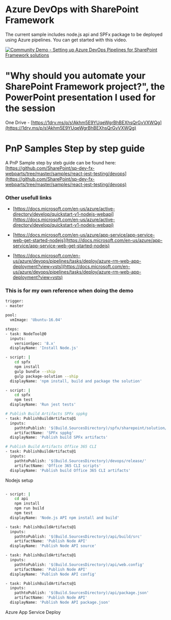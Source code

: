 # Azure DevOps with SharePoint Framework 

The current sample includes node.js api and SPFx package to be deployed using Azure pipelines.
You can get started with this video. 

[![Community Demo - Setting up Azure DevOps Pipelines for SharePoint Framework solutions](https://img.youtube.com/vi/V6xEy6_2iTg/0.jpg)](https://www.youtube.com/watch?v=V6xEy6_2iTg "Community Demo - Setting up Azure DevOps Pipelines for SharePoint Framework solutions")

# "Why should you automate your SharePoint Framework project?", the PowerPoint presentation I used for the session

One Drive - [https://1drv.ms/p/s!Akhm5E9YUqeWgrBhBEXhsQrGvVXWQg](https://1drv.ms/p/s!Akhm5E9YUqeWgrBhBEXhsQrGvVXWQg​)

# PnP Samples Step by step guide

A PnP Sample step by steb guide can be found here:
[https://github.com/SharePoint/sp-dev-fx-webparts/tree/master/samples/react-jest-testing/devops](https://github.com/SharePoint/sp-dev-fx-webparts/tree/master/samples/react-jest-testing/devops​)

### Other usefull links

- [https://docs.microsoft.com/en-us/azure/active-directory/develop/quickstart-v1-nodejs-webapi](https://docs.microsoft.com/en-us/azure/active-directory/develop/quickstart-v1-nodejs-webapi)

- [https://docs.microsoft.com/en-us/azure/app-service/app-service-web-get-started-nodejs](https://docs.microsoft.com/en-us/azure/app-service/app-service-web-get-started-nodejs​)

- [https://docs.microsoft.com/en-us/azure/devops/pipelines/tasks/deploy/azure-rm-web-app-deployment?view=vsts](https://docs.microsoft.com/en-us/azure/devops/pipelines/tasks/deploy/azure-rm-web-app-deployment?view=vsts​)


### This is for my own reference when doing the demo


```sh
trigger:
- master

pool:
  vmImage: 'Ubuntu-16.04'

steps:
- task: NodeTool@0
  inputs:
    versionSpec: '8.x'
  displayName: 'Install Node.js'

- script: |
    cd spfx
    npm install
    gulp bundle --ship
    gulp package-solution --ship
  displayName: 'npm install, build and package the solution'

- script: |
    cd spfx
    npm test
  displayName: 'Run jest tests'

# Publish Build Artifacts SPFx sppkg
- task: PublishBuildArtifacts@1
  inputs:
    pathtoPublish: '$(Build.SourcesDirectory)/spfx/sharepoint/solution/node-frontend.sppkg' 
    artifactName: 'SPFx sppkg' 
  displayName: 'Publish build SPFx artifacts'

# Publish Build Artifacts Office 365 CLI
- task: PublishBuildArtifacts@1
  inputs:
    pathtoPublish: '$(Build.SourcesDirectory)/devops/release/' 
    artifactName: 'Office 365 CLI scripts' 
  displayName: 'Publish build Office 365 CLI artifacts'
```

Nodejs setup

```sh

- script: |
    cd api
    npm install
    npm run build
    npm test
  displayName: 'Node.js API npm install and build'

- task: PublishBuildArtifacts@1
  inputs:
    pathtoPublish: '$(Build.SourcesDirectory)/api/build/src' 
    artifactName: 'Publish Node API' 
  displayName: 'Publish Node API source'

- task: PublishBuildArtifacts@1
  inputs:
    pathtoPublish: '$(Build.SourcesDirectory)/api/web.config' 
    artifactName: 'Publish Node API' 
  displayName: 'Publish Node API config'

- task: PublishBuildArtifacts@1
  inputs:
    pathtoPublish: '$(Build.SourcesDirectory)/api/package.json' 
    artifactName: 'Publish Node API' 
  displayName: 'Publish Node API package.json'

```

Azure App Service Deploy